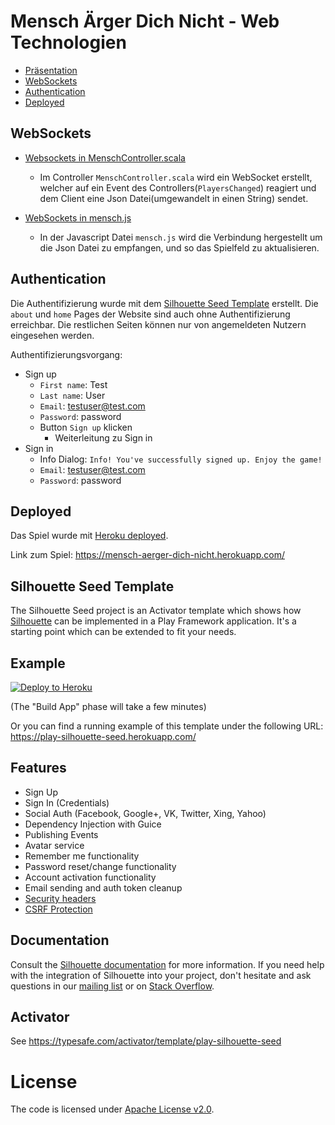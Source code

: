 Mensch Ärger Dich Nicht - Web Technologien
=====================================

- [Präsentation](https://prezi.com/view/xmgZydWBJXCoDYWFiN6M/)
- [WebSockets](#websockets)
- [Authentication](#authentication)
- [Deployed](#deployed)

## WebSockets

- [Websockets in MenschController.scala](https://github.com/svantja/MenschAergerDichNicht_WT/blob/39b8456572e20c872ae38608614ee727adf11d45/app/controllers/MenschController.scala#L88)
  - Im Controller ``MenschController.scala`` wird ein WebSocket erstellt, welcher auf ein Event des Controllers(``PlayersChanged``) reagiert und dem Client eine Json Datei(umgewandelt in einen String) sendet.
  
- [WebSockets in mensch.js](https://github.com/svantja/MenschAergerDichNicht_WT/blob/39b8456572e20c872ae38608614ee727adf11d45/public/javascripts/mensch.js#L301)
  - In der Javascript Datei ``mensch.js`` wird die Verbindung hergestellt um die Json Datei zu empfangen, und so das Spielfeld zu aktualisieren.


## Authentication

Die Authentifizierung wurde mit dem [Silhouette Seed Template](#silhouette-seed-template) erstellt.
Die ``about`` und ``home`` Pages der Website sind auch ohne Authentifizierung erreichbar. Die restlichen Seiten können nur von angemeldeten Nutzern eingesehen werden.

Authentifizierungsvorgang:
  * Sign up
    * ``First name``: Test
    * ``Last name``: User
    * ``Email``: testuser@test.com
    * ``Password``: password
    * Button `Sign up` klicken
      * Weiterleitung zu Sign in
  * Sign in
    * Info Dialog: `Info! You've successfully signed up. Enjoy the game!`
    * ``Email``: testuser@test.com
    * ``Password``: password

## Deployed
Das Spiel wurde mit [Heroku deployed](#example).

Link zum Spiel: https://mensch-aerger-dich-nicht.herokuapp.com/

## Silhouette Seed Template

The Silhouette Seed project is an Activator template which shows how [Silhouette](https://github.com/mohiva/play-silhouette) can be implemented in a Play Framework application. It's a starting point which can be extended to fit your needs.

## Example

[![Deploy to Heroku](https://www.herokucdn.com/deploy/button.png)](https://heroku.com/deploy)

(The "Build App" phase will take a few minutes)

Or you can find a running example of this template under the following URL: https://play-silhouette-seed.herokuapp.com/

## Features

* Sign Up
* Sign In (Credentials)
* Social Auth (Facebook, Google+, VK, Twitter, Xing, Yahoo)
* Dependency Injection with Guice
* Publishing Events
* Avatar service
* Remember me functionality
* Password reset/change functionality
* Account activation functionality
* Email sending and auth token cleanup
* [Security headers](https://www.playframework.com/documentation/2.4.x/SecurityHeaders)
* [CSRF Protection](https://www.playframework.com/documentation/2.4.x/ScalaCsrf)

## Documentation

Consult the [Silhouette documentation](http://silhouette.mohiva.com/docs) for more information. If you need help with the integration of Silhouette into your project, don't hesitate and ask questions in our [mailing list](https://groups.google.com/forum/#!forum/play-silhouette) or on [Stack Overflow](http://stackoverflow.com/questions/tagged/playframework).

## Activator

See https://typesafe.com/activator/template/play-silhouette-seed

# License

The code is licensed under [Apache License v2.0](http://www.apache.org/licenses/LICENSE-2.0).
